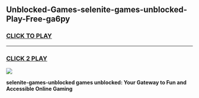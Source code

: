 
## Unblocked-Games-selenite-games-unblocked-Play-Free-ga6py
<h3>
<a href="https://premium76.site?title=selenite-games-unblocked&ref=18A1">CLICK TO PLAY</a></h3>
<hr>

<h3>
<a href="https://premium76.site?title=selenite-games-unblocked&ref=18A1">CLICK 2 PLAY</a>
  
</h3>

<a href="https://premium76.site?title=selenite-games-unblocked&ref=18A1"><img src="https://clearcache.store/games.png"></a>


**selenite-games-unblocked games unblocked: Your Gateway to Fun and Accessible Online Gaming**
